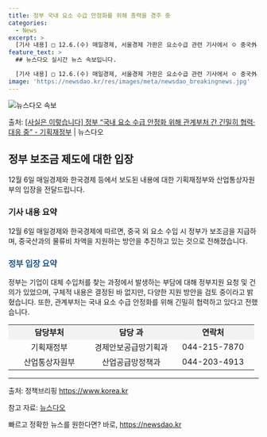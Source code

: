 ```yaml
---
title: 정부 국내 요소 수급 안정화를 위해 총력을 경주 중
categories:
  - News
excerpt: >
  [기사 내용] □ 12.6.(수) 매일경제, 서울경제 가판은 요소수급 관련 기사에서 ㅇ 중국外 요소 수입땐 …
feature_text: >
  ## 뉴스다오 실시간 뉴스 속보입니다.

  [기사 내용] □ 12.6.(수) 매일경제, 서울경제 가판은 요소수급 관련 기사에서 ㅇ 중국外 요소 수입땐 …
image: 'https://newsdao.kr/res/images/meta/newsdao_breakingnews.jpg'
---
```


![뉴스다오 속보](https://newsdao.kr/res/images/meta/newsdao_breakingnews.jpg)

<p>출처: <a href="https://newsdao.kr/2758" rel="dofollow">[사실은 이렇습니다] 정부 “국내 요소 수급 안정화 위해 관계부처 간 긴밀히 협력·대응 중” - 기획재정부</a> | 뉴스다오</p>

<h2 data-ke-size="size26">정부 보조금 제도에 대한 입장</h2>
<p data-ke-size="size16">12월 6일 매일경제와 한국경제 등에서 보도된 내용에 대한 기획재정부와 산업통상자원부의 입장을 전달드립니다.</p>

<h3>기사 내용 요약</h3>
<p data-ke-size="size16">12월 6일 매일경제와 한국경제에 따르면, 중국 외 요소 수입 시 정부가 보조금을 지급하며, 중국산과의 물류비 차액을 지원하는 방안을 추진하고 있는 것으로 전해졌습니다.</p>

<h3><b><span style="color: #1a5490;">정부 입장 요약</span></b></h3>
<p data-ke-size="size16">정부는 기업이 대체 수입처를 찾는 과정에서 발생하는 부담에 대해 정부지원 요청 및 건의가 있었으며, 구체적 내용은 결정된 바 없지만, 다양한 지원 방안을 검토 중이라고 밝혔습니다. 또한, 관계부처는 국내 요소 수급 안정화를 위해 긴밀히 협력하고 있다고 전했습니다.</p>

<table style="width: 100%;" data-ke-size="size16">
<tbody>
<tr style="height: 21px; background-color: #f2f2f2;">
<td style="width: 33%; text-align: center; height: 21px;"><b>담당부처</b></td>
<td style="width: 33%; text-align: center; height: 21px;"><b>담당 과</b></td>
<td style="width: 33%; text-align: center; height: 21px;"><b>연락처</b></td>
</tr>
<tr style="height: 21px;">
<td style="width: 33%; text-align: center; height: 21px;">기획재정부</td>
<td style="width: 33%; text-align: center; height: 21px;">경제안보공급망기획과</td>
<td style="width: 33%; text-align: center; height: 21px;">044-215-7870</td>
</tr>
<tr style="height: 21px;">
<td style="width: 33%; text-align: center; height: 21px;">산업통상자원부</td>
<td style="width: 33%; text-align: center; height: 21px;">산업공급망정책과</td>
<td style="width: 33%; text-align: center; height: 21px;">044-203-4913</td>
</tr>
</tbody>
</table>

<p data-ke-size="size16"></p>
<hr data-ke-size="size16">
<p data-ke-size="size16">출처: 정책브리핑 <a href="https://https://www.korea.kr">https://www.korea.kr</a></p>
<p data-ke-size="size16">참고 자료: <a href="https://newsdao.kr/2758">뉴스다오</a></p>
<p data-ke-size="size16"></p> 

빠르고 정확한 뉴스를 원한다면? 바로, <a href="https://newsdao.kr" rel="dofollow">https://newsdao.kr</a>


    
